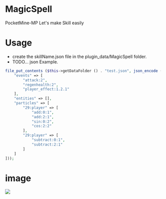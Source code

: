 # MagicSpell
PocketMine-MP Let's make Skill easily

# Usage
- create the skillName.json file in the plugin_data/MagicSpell folder.
- TODO... json Example.

```php
file_put_contents ($this->getDataFolder () . "test.json", json_encode ([
    "events" => [
        "attack:2",
        "regenhealth:2",
        "player_effect:1.2.1"
    ],
    "entities" => [],
    "particles" => [
        "29:player" => [
            "add:0:1",
            "add:2:1",
            "sin:0:2",
            "cos:2:2"
        ],
        "29:player" => [
            "subtract:0:1",
            "subtract:2:1"
        ]
    ]
]));
```

# image
![](https://raw.githubusercontent.com/GodVas/MagicSpell/master/image.jpg)
